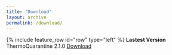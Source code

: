 ```yaml
---
title: "Download"
layout: archive
permalink: /download/
---
```


{% include feature_row id="row" type="left" %}
**Lastest Version**  
ThermoQuarantine 2.1.0 <a href="https://docs.google.com/uc?export=download&id=1M86qxJPFL2PlJ8QW53Cnxh4HBAQpUZau" class="btn btn--primary">Download</a>
